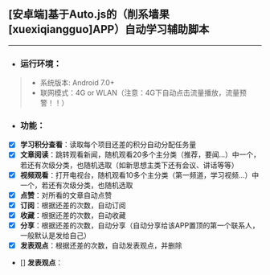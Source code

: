 ## [安卓端]基于Auto.js的（削系墙果[xuexiqiangguo]APP）自动学习辅助脚本
---
- ### 运行环境：
> - 系统版本: Android 7.0+
> - 联网模式：4G or WLAN（注意：4G下自动点击流量播放，流量预警！！）
- ### 功能：
 - [x] **学习积分查看**：读取每个项目还差的积分自动分配任务量
 - [x] **文章阅读**：跳转观看新闻，随机观看20多个主分类（推荐，要闻...）中一个，若还有次级分类，也随机选取（如新思想主类下还有会议、讲话等等）
 - [x] **视频观看**：打开电视台，随机观看10多个主分类（第一频道，学习视频...）中一个，若还有次级分类，也随机选取
 - [x] **点赞**：对所看的文章自动点赞
 - [x] **订阅**：根据还差的次数，自动订阅
 - [x] **收藏**：根据还差的次数，自动收藏
 - [x] **分享**：根据还差的次数，自动分享（自动分享给该APP置顶的第一个联系人，一般默认是发给自己）
 - [x] **发表观点**：根据还差的次数，自动发表观点，并删除
 - [] **发表观点**：
